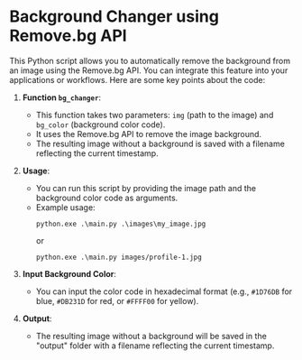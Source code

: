 # Background Changer using Remove.bg API

This Python script allows you to automatically remove the background from an image using the Remove.bg API. You can integrate this feature into your applications or workflows. Here are some key points about the code:

1. **Function `bg_changer`**:
    - This function takes two parameters: `img` (path to the image) and `bg_color` (background color code).
    - It uses the Remove.bg API to remove the image background.
    - The resulting image without a background is saved with a filename reflecting the current timestamp.

2. **Usage**:
    - You can run this script by providing the image path and the background color code as arguments.
    - Example usage:
        ```
        python.exe .\main.py .\images\my_image.jpg
        ```
        or
        ```
        python.exe .\main.py images/profile-1.jpg
        ```

3. **Input Background Color**:
    - You can input the color code in hexadecimal format (e.g., `#1D76DB` for blue, `#DB231D` for red, or `#FFFF00` for yellow).

4. **Output**:
    - The resulting image without a background will be saved in the "output" folder with a filename reflecting the current timestamp.
